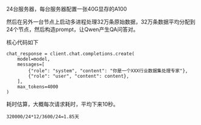 24台服务器，每台服务器配置一张40G显存的A100

然后在另外一台节点上启动多进程处理32万条原始数据，32万条数据平均分配到24个节点，然后构造prompt，让Qwen产生QA问答对。

核心代码如下
```
chat_response = client.chat.completions.create(  
    model=model,  
    messages=[  
        {"role": "system", "content": "你是一个XXX行业数据集处理专家"},  
        {"role": "user", "content": content},  
    ],  
    max_tokens=4000  
)
```
耗时估算，大概每次请求耗时，平均下来10秒。

```
320000/24*12/3600/24=1.85天
```
